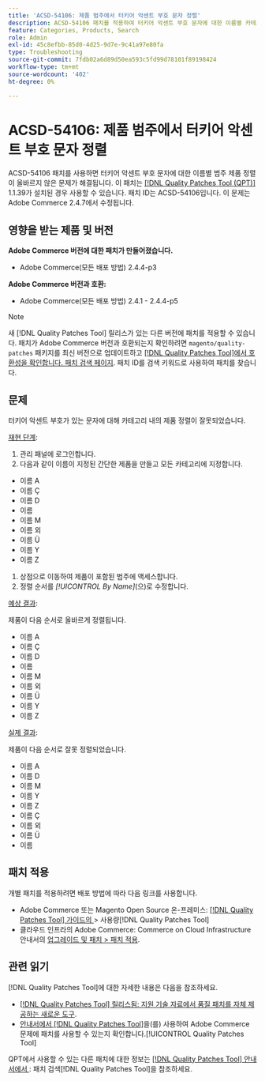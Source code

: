 ```yaml
---
title: 'ACSD-54106: 제품 범주에서 터키어 악센트 부호 문자 정렬'
description: ACSD-54106 패치를 적용하여 터키어 악센트 부호 문자에 대한 이름별 카테고리 제품 정렬이 잘못된 Adobe Commerce 문제를 해결합니다.
feature: Categories, Products, Search
role: Admin
exl-id: 45c8efbb-85d0-4d25-9d7e-9c41a97e80fa
type: Troubleshooting
source-git-commit: 7fdb02a6d89d50ea593c5fd99d78101f89198424
workflow-type: tm+mt
source-wordcount: '402'
ht-degree: 0%

---
```


# ACSD-54106: 제품 범주에서 터키어 악센트 부호 문자 정렬

ACSD-54106 패치를 사용하면 터키어 악센트 부호 문자에 대한 이름별 범주 제품 정렬이 올바르지 않은 문제가 해결됩니다. 이 패치는 [[!DNL Quality Patches Tool (QPT)]](https://experienceleague.adobe.com/ko/docs/commerce-operations/tools/quality-patches-tool/quality-patches-tool-to-self-serve-quality-patches) 1.1.39가 설치된 경우 사용할 수 있습니다. 패치 ID는 ACSD-54106입니다. 이 문제는 Adobe Commerce 2.4.7에서 수정됩니다.

## 영향을 받는 제품 및 버전

**Adobe Commerce 버전에 대한 패치가 만들어졌습니다.**

* Adobe Commerce(모든 배포 방법) 2.4.4-p3

**Adobe Commerce 버전과 호환:**

* Adobe Commerce(모든 배포 방법) 2.4.1 - 2.4.4-p5

>[!NOTE]
>
>새 [!DNL Quality Patches Tool] 릴리스가 있는 다른 버전에 패치를 적용할 수 있습니다. 패치가 Adobe Commerce 버전과 호환되는지 확인하려면 `magento/quality-patches` 패키지를 최신 버전으로 업데이트하고 [[!DNL Quality Patches Tool]에서 호환성을 확인합니다. 패치 검색 페이지](https://experienceleague.adobe.com/tools/commerce-quality-patches/index.html?lang=ko). 패치 ID를 검색 키워드로 사용하여 패치를 찾습니다.

## 문제

터키어 악센트 부호가 있는 문자에 대해 카테고리 내의 제품 정렬이 잘못되었습니다.

<u>재현 단계</u>:

1. 관리 패널에 로그인합니다.
1. 다음과 같이 이름이 지정된 간단한 제품을 만들고 모든 카테고리에 지정합니다.

* 이름 A
* 이름 Ç
* 이름 D
* 이름
* 이름 M
* 이름 외
* 이름 Ü
* 이름 Y
* 이름 Z

1. 상점으로 이동하여 제품이 포함된 범주에 액세스합니다.
1. 정렬 순서를 *[!UICONTROL By Name]*(으)로 수정합니다.

<u>예상 결과</u>:

제품이 다음 순서로 올바르게 정렬됩니다.

* 이름 A
* 이름 Ç
* 이름 D
* 이름
* 이름 M
* 이름 외
* 이름 Ü
* 이름 Y
* 이름 Z

<u>실제 결과</u>:

제품이 다음 순서로 잘못 정렬되었습니다.

* 이름 A
* 이름 D
* 이름 M
* 이름 Y
* 이름 Z
* 이름 Ç
* 이름 외
* 이름 Ü
* 이름

## 패치 적용

개별 패치를 적용하려면 배포 방법에 따라 다음 링크를 사용합니다.

* Adobe Commerce 또는 Magento Open Source 온-프레미스: [[!DNL Quality Patches Tool]  가이드의 &#x200B;](/help/tools/quality-patches-tool/usage.md)> 사용량[!DNL Quality Patches Tool]
* 클라우드 인프라의 Adobe Commerce: Commerce on Cloud Infrastructure 안내서의 [업그레이드 및 패치 > 패치 적용](https://experienceleague.adobe.com/docs/commerce-cloud-service/user-guide/develop/upgrade/apply-patches.html?lang=ko).

## 관련 읽기

[!DNL Quality Patches Tool]에 대한 자세한 내용은 다음을 참조하세요.

* [[!DNL Quality Patches Tool] 릴리스됨: 지원 기술 자료에서 품질 패치를 자체 제공하는 새로운 도구](https://experienceleague.adobe.com/ko/docs/commerce-operations/tools/quality-patches-tool/quality-patches-tool-to-self-serve-quality-patches).
* [&#x200B; 안내서에서  [!DNL Quality Patches Tool]](/help/tools/quality-patches-tool/patches-available-in-qpt/check-patch-for-magento-issue-with-magento-quality-patches.md)을(를) 사용하여 Adobe Commerce 문제에 패치를 사용할 수 있는지 확인합니다.[!UICONTROL Quality Patches Tool]


QPT에서 사용할 수 있는 다른 패치에 대한 정보는 [[!DNL Quality Patches Tool] 안내서에서 &#x200B;](https://experienceleague.adobe.com/tools/commerce-quality-patches/index.html?lang=ko): 패치 검색[!DNL Quality Patches Tool]을 참조하세요.
